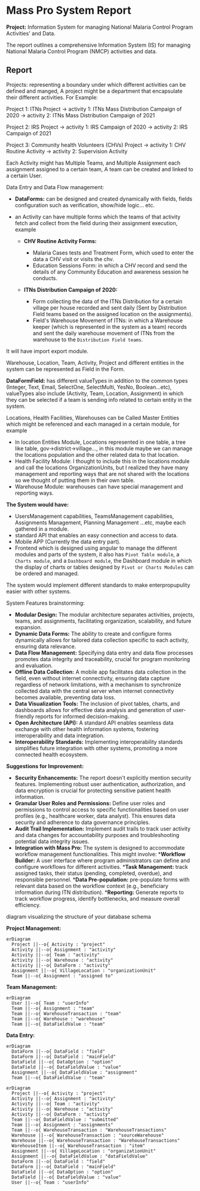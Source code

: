 # Mass Pro System Report

**Project:** Information System for managing National Malaria Control Program Activities' and Data.

The report outlines a comprehensive Information System (IS) for managing National Malaria Control Program (NMCP) activities and data.

## Report

Projects: representing a boundary under which different activities can be defined and manged, A project might be a department that encapsulate their different activities. For Example:

Project 1: ITNs Project
 -> activity 1: ITNs Mass Distribution Campaign of 2020
 -> activity 2: ITNs Mass Distribution Campaign of 2021

Project 2: IRS Project
 -> activity 1: IRS Campaign of 2020
 -> activity 2: IRS Campaign of 2021

 Project 3: Community health Volunteers (CHVs) Project
 -> activity 1: CHV Routine Activity
 -> activity 2: Supervision Activity

Each Activity might has Multiple Teams, and Multiple Assignment each assignment assigned to a certain team, A team can be created and linked to a certain User.

Data Entry and Data Flow management:

- **DataForms:** can be designed and created dynamically with fields, fields configuration such as verification, show/hide logic... etc.

- an Activity can have multiple forms which the teams of that activity fetch and collect from the field during their assignment execution, example

  - **CHV Routine Activity Forms:**
    - Malaria Cases tests and Treatment Form, which used to enter the data a CHV visit or visits the chv.
    - Education Sessions Form: in which a CHV record and send the details of any Community Education and awareness session he conducts.
  
  - **ITNs Distribution Campaign of 2020:**
    - Form collecting the data of the ITNs Distribution for a certain village per house recorded and sent daily (Sent by Distribution Field teams based on the assigned location on the assignments).
    - Field's Warehouse Movement of ITNs: in which a Warehouse keeper (which is represented in the system as a team) records and sent the daily warehouse movement of ITNs from the warehouse to the `Distribution Field teams`.

It will have import export module.

Warehouse, Location, Team, Activity, Project and different entities in the system can be represented as Field in the Form.

**DataFormField:** has different valueTypes in addition to the common types (Integer, Text, Email, SelectOne, SelectMulti, YesNo, Boolean...etc), valueTypes also include (Activity, Team, Location, Assignment) in which they can be selected if a team is sending info related to certain entity in the system.

Locations, Health Facilities, Warehouses can be Called Master Entities which might be referenced and each managed in a certain module, for example

- In location Entities Module, Locations represented in one table, a tree like table, gov->district->village..., in this module maybe we can manage the locations population and the other related data to that location.
- Health Facility Module: I thought to include this in the locations module and call the locations OrganizationUnits, but I realized they have many management and reporting ways that are not shared with the locations so we thought of putting them in their own table.
- Warehouse Module: warehouses can have special management and reporting ways.

**The System would have:**

- UsersManagement capabilities, TeamsManagement capabilities, Assignments Management, Planning Management ...etc, maybe each gathered in a module.
- standard API that enables an easy connection and access to data.
- Mobile APP (Currently the data entry part).
- Frontend which is designed using angular to manage the different modules and parts of the system, it also has `Pivot Table module`, a `Charts module`, and a `Dashboard module`, the Dashboard module in which the display of charts or tables designed by `Pivot or Charts Modules` can be ordered and managed.

The system would implement different standards to make enterpropupulity easier with other systems.

System Features brainstorming:

- **Modular Design:** The modular architecture separates activities, projects, teams, and assignments, facilitating organization, scalability, and future expansion.
- **Dynamic Data Forms:**  The ability to create and configure forms dynamically allows for tailored data collection specific to each activity, ensuring data relevance.
- **Data Flow Management:**  Specifying data entry and data flow processes promotes data integrity and traceability, crucial for program monitoring and evaluation.
- **Offline Data Collection:**  A mobile app facilitates data collection in the field, even without internet connectivity, ensuring data capture regardless of network limitations, with a mechanism to synchronize collected data with the central server when internet connectivity becomes available, preventing data loss.
- **Data Visualization Tools:**  The inclusion of pivot tables, charts, and dashboards allows for effective data analysis and generation of user-friendly reports for informed decision-making.
- **Open Architecture (API):**  A standard API enables seamless data exchange with other health information systems, fostering interoperability and data integration.
- **Interoperability Standards:**  Implementing interoperability standards simplifies future integration with other systems, promoting a more connected health ecosystem.

**Suggestions for Improvement:**

- **Security Enhancements:**  The report doesn't explicitly mention security features. Implementing robust user authentication, authorization, and data encryption is crucial for protecting sensitive patient health information.
- **Granular User Roles and Permissions:**  Define user roles and permissions to control access to specific functionalities based on user profiles (e.g., healthcare worker, data analyst). This ensures data security and adherence to data governance principles.
- **Audit Trail Implementation:**  Implement audit trails to track user activity and data changes for accountability purposes and troubleshooting potential data integrity issues.
- **Integration with Mass Pro:**  The system is designed to accommodate workflow management functionalities. This might involve:
      ***Workflow Builder:**  A user interface where program administrators can define and configure workflows for different activities.
      ***Task Management:**  track assigned tasks, their status (pending, completed, overdue), and responsible personnel.
      ***Data Pre-population:**  pre-populate forms with relevant data based on the workflow context (e.g., beneficiary information during ITN distribution).
      ***Reporting:**  Generate reports to track workflow progress, identify bottlenecks, and measure overall efficiency.

diagram visualizing the structure of your database schema

**Project Management:**

```mermaid
erDiagram
  Project ||--o{ Activity : "project"
  Activity ||--o{ Assignment : "activity"
  Activity ||--o{ Team : "activity"
  Activity ||--o{ Warehouse : "activity"
  Activity ||--o{ DataForm : "activity"
  Assignment ||--o{ VillageLocation : "organizationUnit"
  Team ||--o{ Assignment : "assigned to"
```

**Team Management:**

```mermaid
erDiagram
  User ||--o{ Team : "userInfo"
  Team ||--o{ Assignment : "team"
  Team ||--o{ WarehouseTransaction : "team"
  Team ||--o{ Warehouse : "warehouse"
  Team ||--o{ DataFieldValue : "team"
```

**Data Entry:**

```mermaid
erDiagram
  DataForm ||--o{ DataField : "field"
  DataForm ||--o{ DataField : "mainField"
  DataField ||--o{ DataOption : "option"
  DataField ||--o{ DataFieldValue : "value"
  Assignment ||--o{ DataFieldValue : "assignment"
  Team ||--o{ DataFieldValue : "team"
```

```mermaid
erDiagram
  Project ||--o{ Activity : "project"
  Activity ||--o{ Assignment : "activity"
  Activity ||--o{ Team : "activity"
  Activity ||--o{ Warehouse : "activity"
  Activity ||--o{ DataForm : "activity"
  Team ||--o{ DataFieldValue : "submitted"
  Team ||--o{ Assignment : "assignments"
  Team ||--o{ WarehouseTransaction : "WarehouseTransactions"
  Warehouse ||--o{ WarehouseTransaction : "sourceWarehouse"
  Warehouse ||--o{ WarehouseTransaction : "WarehouseTransactions"
  WarehouseItem ||--o{ WarehouseTransaction : "item"
  Assignment ||--o{ VillageLocation : "organizationUnit"
  Assignment ||--o{ DataFieldValue : "dataFieldValue"
  DataForm ||--o{ DataField : "field"
  DataForm ||--o{ DataField : "mainField"
  DataField ||--o{ DataOption : "option"
  DataField ||--o{ DataFieldValue : "value"
  User ||--o{ Team : "userInfo"
```
